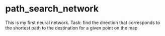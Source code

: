 # path_search_network
This is my first neural network. Task: find the direction that corresponds to the shortest path to the destination for a given point on the map
